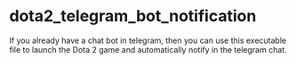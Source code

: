 # dota2_telegram_bot_notification
If you already have a chat bot in telegram, then you can use this executable file to launch the Dota 2 game and automatically notify in the telegram chat.
